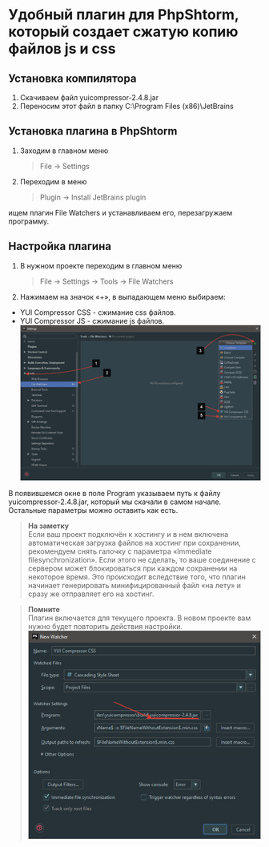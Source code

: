 # Удобный плагин для PhpShtorm, который создает сжатую копию файлов js и css

## Установка компилятора
1. Скачиваем файл yuicompressor-2.4.8.jar
2. Переносим этот файл в папку C:\Program Files (x86)\JetBrains
## Установка плагина в PhpShtorm
1. Заходим в главном меню
    > File -> Settings
2. Переходим в меню
    > Plugin -> Install JetBrains plugin
 
ищем плагин File Watchers и устанавливаем его, перезагружаем программу.

## Настройка плагина
1. В нужном проекте переходим в главном меню 
    >File -> Settings -> Tools -> File Watchers 
2. Нажимаем на значок «+», в выпадающем меню выбираем:
* YUI Compressor CSS - сжимание css файлов.
* YUI Compressor JS - сжимание js файлов.
![](file-watchers011.png)

В появившемся окне в поле Program указываем путь к файлу yuicompressor-2.4.8.jar, который мы скачали в самом начале. Остальные параметры можно оставить как есть.

   > **На заметку**   
  Если ваш проект подключён к хостингу и в нем включена автоматическая загрузка файлов на хостинг при сохранении, рекомендуем снять галочку с параметра «Immediate filesynchronization». Если этого не сделать, то ваше соединение с сервером может блокироваться при каждом сохранении на некоторое время. Это происходит вследствие того, что плагин начинает генерировать минифицированный файл «на лету» и сразу же отправляет его на хостинг.

   > **Помните**  
   Плагин включается для текущего проекта. В новом проекте вам нужно будет повторить действия настройки.
![](file-watchers012.png)